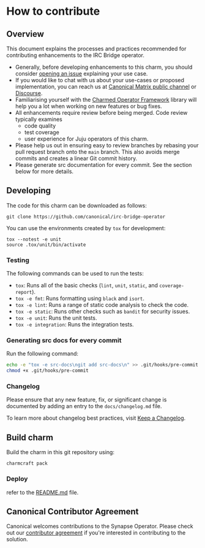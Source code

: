 # How to contribute

## Overview

This document explains the processes and practices recommended for contributing
enhancements to the IRC Bridge operator.

- Generally, before developing enhancements to this charm, you should consider
[opening an issue](https://github.com/canonical/irc-bridge-operator/issues)
explaining your use case.
- If you would like to chat with us about your use-cases or proposed
implementation, you can reach us at [Canonical Matrix public channel](https://matrix.to/#/#charmhub-charmdev:ubuntu.com)
or [Discourse](https://discourse.charmhub.io/).
- Familiarising yourself with the [Charmed Operator Framework](https://juju.is/docs/sdk)
library will help you a lot when working on new features or bug fixes.
- All enhancements require review before being merged. Code review typically
examines
  - code quality
  - test coverage
  - user experience for Juju operators of this charm.
- Please help us out in ensuring easy to review branches by rebasing your pull
request branch onto the `main` branch. This also avoids merge commits and
creates a linear Git commit history.
- Please generate src documentation for every commit. See the section below for
more details.

## Developing

The code for this charm can be downloaded as follows:

```
git clone https://github.com/canonical/irc-bridge-operator
```

You can use the environments created by `tox` for development:

```shell
tox --notest -e unit
source .tox/unit/bin/activate
```

### Testing

The following commands can be used to run the tests:

* `tox`: Runs all of the basic checks (`lint`, `unit`, `static`, and `coverage-report`).
* `tox -e fmt`: Runs formatting using `black` and `isort`.
* `tox -e lint`: Runs a range of static code analysis to check the code.
* `tox -e static`: Runs other checks such as `bandit` for security issues.
* `tox -e unit`: Runs the unit tests.
* `tox -e integration`: Runs the integration tests.

### Generating src docs for every commit

Run the following command:

```bash
echo -e "tox -e src-docs\ngit add src-docs\n" >> .git/hooks/pre-commit
chmod +x .git/hooks/pre-commit
```

### Changelog

Please ensure that any new feature, fix, or significant change is documented by
adding an entry to the `docs/changelog.md` file.

To learn more about changelog best practices, visit [Keep a Changelog](https://keepachangelog.com/).

## Build charm

Build the charm in this git repository using:

```shell
charmcraft pack
```

### Deploy

refer to the [README.md](https://github.com/canonical/irc-bridge-operator/blob/main/README.md) file.

## Canonical Contributor Agreement

Canonical welcomes contributions to the Synapse Operator. Please check out our [contributor agreement](https://ubuntu.com/legal/contributors) if you're interested in contributing to the solution.
